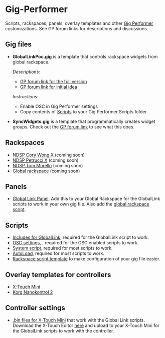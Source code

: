 # Gig-Performer

Scripts, rackspaces, panels, overlay templates and other [Gig Performer](https://gigperformer.com/) customizations. See GP forum links for descriptions and discussions.

## Gig files

- **GlobalLinkPoc.gig** is a template that controls rackspace widgets from global rackspace.

    *Descriptions:*

  - [GP forum link for the full version]()
  - [GP forum link for initial idea](https://community.gigperformer.com/t/one-hardware-controller-many-racks-dynamically-linked-template-gig/20563)

  *Instructions:*

    - Enable OSC in Gig Performer settings
    - Copy contents of [Scripts](https://github.com/vangrieg/Gig-Performer/tree/main/Scripts/) to your Gig Performer Scripts folder

- **SyncWidgets.gig** is a template that programmatically creates widget groups. Check out the [GP forum link](https://community.gigperformer.com/t/assignable-widget-groups-with-a-gig-file-and-examples/20754) to see what this does.

## Rackspaces

- [NDSP Cory Wong X]() (coming soon)
- [NDSP Petrucci X]() (coming soon)
- [NDSP Tom Morello]() (coming soon)
- [Global rackspace]() (coming soon)

## Panels

- [Global Link Panel](https://github.com/vangrieg/Gig-Performer/blob/main/Panels/GlobalLink.gppanel). Add this to your Global Rackspace for the GlobalLink scripts to work in your own gig file. Also add the [global rackspace script](https://github.com/vangrieg/Gig-Performer/blob/main/Scripts/gl_global_rack.gpscript).

## Scripts

- [Includes for GlobalLink](https://github.com/vangrieg/Gig-Performer/tree/main/Scripts/includes), required for the GlobalLink script to work.
- [OSC settings](https://github.com/vangrieg/Gig-Performer/blob/main/Scripts/includes/osc.gpscript), , required for the OSC enabled scripts to work.
- [System script](https://github.com/vangrieg/Gig-Performer/blob/main/Scripts/gl_global_rack.gpscript), required for most scripts to work.
- [AutoLoad](https://github.com/vangrieg/Gig-Performer/tree/main/Scripts/AutoLoad), required for most scripts to work.
- [Rackspace script template](https://github.com/vangrieg/Gig-Performer/blob/main/Scripts/templates/global%20link%20rack%20template2.tmp) to make configuration of your gig file easier.

## Overlay templates for controllers

- [X-Touch Mini](https://github.com/vangrieg/Gig-Performer/tree/main/Controllers/Overlays/X-Touch%20Mini)
- [Korg Nanokontrol 2](https://github.com/vangrieg/Gig-Performer/tree/main/Controllers/Overlays/Nanokontrol%202)

## Controller settings

- [.bin files for X-Touch Mini](https://github.com/vangrieg/Gig-Performer/tree/main/Controllers/Settings/X-Touch%20Mini) that work with the Global Link scripts. Download the X-Touch Editor [here](https://www.behringer.com/product.html?modelCode=0808-AAF) and upload to your X-Touch Mini for the GlobalLink scripts to work with the controller.
